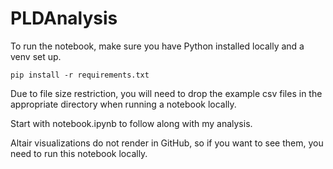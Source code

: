 # PLDAnalysis

To run the notebook, make sure you have Python installed locally and a venv set up. 

`pip install -r requirements.txt`

Due to file size restriction, you will need to drop the example csv files in the appropriate directory when running a notebook locally.

Start with notebook.ipynb to follow along with my analysis.

Altair visualizations do not render in GitHub, so if you want to see them, you need to run this notebook locally.

